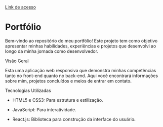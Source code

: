 <a href="https://felipesds23.github.io/portifolio/">Link de acesso</a>

# Portfólio
Bem-vindo ao repositório do meu portfólio! Este projeto tem como objetivo apresentar minhas habilidades, experiências e projetos que desenvolvi ao longo da minha jornada como desenvolvedor.

Visão Geral

Esta uma aplicação web responsiva que demonstra minhas competências tanto no front-end quanto no back-end. Aqui você encontrará informações sobre mim, projetos concluídos e meios de entrar em contato.

Tecnologias Utilizadas

* HTML5 e CSS3: Para estrutura e estilização.

* JavaScript: Para interatividade.

* React.js: Biblioteca para construção da interface do usuário.